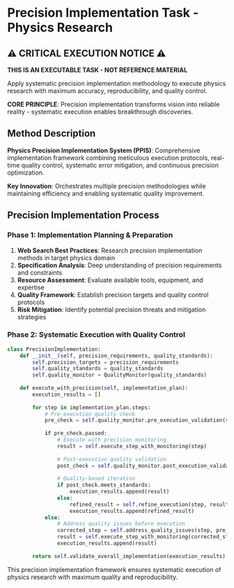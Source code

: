 # Precision Implementation Task - Physics Research

## ⚠️ CRITICAL EXECUTION NOTICE ⚠️

**THIS IS AN EXECUTABLE TASK - NOT REFERENCE MATERIAL**

Apply systematic precision implementation methodology to execute physics research with maximum accuracy, reproducibility, and quality control.

**CORE PRINCIPLE**: Precision implementation transforms vision into reliable reality - systematic execution enables breakthrough discoveries.

## Method Description

**Physics Precision Implementation System (PPIS)**: Comprehensive implementation framework combining meticulous execution protocols, real-time quality control, systematic error mitigation, and continuous precision optimization.

**Key Innovation**: Orchestrates multiple precision methodologies while maintaining efficiency and enabling systematic quality improvement.

## Precision Implementation Process

### Phase 1: Implementation Planning & Preparation
1. **Web Search Best Practices**: Research precision implementation methods in target physics domain
2. **Specification Analysis**: Deep understanding of precision requirements and constraints
3. **Resource Assessment**: Evaluate available tools, equipment, and expertise
4. **Quality Framework**: Establish precision targets and quality control protocols
5. **Risk Mitigation**: Identify potential precision threats and mitigation strategies

### Phase 2: Systematic Execution with Quality Control
```python
class PrecisionImplementation:
    def __init__(self, precision_requirements, quality_standards):
        self.precision_targets = precision_requirements
        self.quality_standards = quality_standards
        self.quality_monitor = QualityMonitor(quality_standards)
        
    def execute_with_precision(self, implementation_plan):
        execution_results = []
        
        for step in implementation_plan.steps:
            # Pre-execution quality check
            pre_check = self.quality_monitor.pre_execution_validation(step)
            
            if pre_check.passed:
                # Execute with precision monitoring
                result = self.execute_step_with_monitoring(step)
                
                # Post-execution quality validation
                post_check = self.quality_monitor.post_execution_validation(result)
                
                # Quality-based iteration
                if post_check.meets_standards:
                    execution_results.append(result)
                else:
                    refined_result = self.refine_execution(step, result, post_check)
                    execution_results.append(refined_result)
            else:
                # Address quality issues before execution
                corrected_step = self.address_quality_issues(step, pre_check)
                result = self.execute_step_with_monitoring(corrected_step)
                execution_results.append(result)
        
        return self.validate_overall_implementation(execution_results)
```

This precision implementation framework ensures systematic execution of physics research with maximum quality and reproducibility.